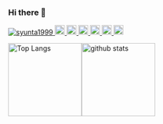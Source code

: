 ### Hi there 👋

<p align="left">
  <a href="https://github.com/syunta1999/syunta1999/">
    <img src="https://komarev.com/ghpvc/?username=syunta1999" alt="syunta1999" />
  </a>
  <a href="http://twitter.com/syunta1999">
    <img height="20" src="https://img.shields.io/twitter/follow/syunta1999?label=Twitter&logo=twitter&style=flat" />
  </a>
  <a href="https://github.com/syunta1999">
    <img height="20" src="https://img.shields.io/github/followers/syunta1999?label=follow&logo=github&style=flat" />
  </a>
  <a href="https://www.reddit.com/user/syunta1999">
    <img height="20" src="https://img.shields.io/reddit/user-karma/combined/syunta1999?label=Reddit&logo=reddit&style=flat" />
  </a>
  <a href="https://stackoverflow.com/users/5720201/syunta1999">
    <img height="20" src="https://img.shields.io/stackexchange/stackoverflow/r/5720201?label=StackOverflow&logo=stack-overflow&style=flat" />
  </a>
  <a href="http://qiita.com/syunta1999">
    <img height="20" src="https://qiita-badge.apiapi.app/s/syunta1999/posts.svg" />
  </a>
  <//qiita.com/syunta1999">
    <img height="20" src="https://qiita-badge.apiapi.app/s/syunta1999/contributions.svg" />
  </a>
</p>
<div style="display: flex;">
  <img alt="Top Langs" height="150px" src="https://github-readme-stats.vercel.app/api/top-langs/?username=syunta1999&https://github.com/anuraghazra/github-readme-stats" />
  <img alt="github stats" height="150px" src="https://github-readme-stats.vercel.app/api?username=syunta1999&show_icons=true&theme=transparent" />
</div>
